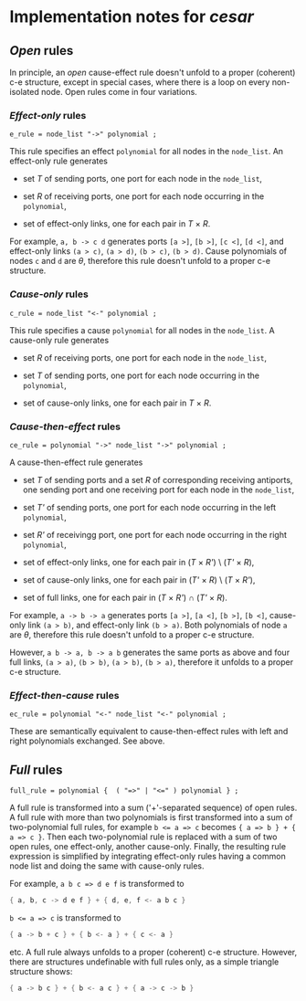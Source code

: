 Implementation notes for _cesar_
================================

## _Open_ rules

In principle, an _open_ cause-effect rule doesn't unfold to a proper
(coherent) c-e structure, except in special cases, where there is a
loop on every non-isolated node.  Open rules come in four variations.

### _Effect-only_ rules

```ebnf
e_rule = node_list "->" polynomial ;
```

This rule specifies an effect `polynomial` for all nodes in the
`node_list`.  An effect-only rule generates

  - set _T_ of sending ports, one port for each node in the
    `node_list`,

  - set _R_ of receiving ports, one port for each node occurring in
    the `polynomial`,

  - set of effect-only links, one for each pair in _T_ &times; _R_.

For example, `a, b -> c d` generates ports `[a >]`, `[b >]`, `[c <]`,
`[d <]`, and effect-only links `(a > c)`, `(a > d)`, `(b > c)`, `(b >
d)`.  Cause polynomials of nodes `c` and `d` are _&theta;_, therefore
this rule doesn't unfold to a proper c-e structure.

### _Cause-only_ rules

```ebnf
c_rule = node_list "<-" polynomial ;
```

This rule specifies a cause `polynomial` for all nodes in the
`node_list`.  A cause-only rule generates

  - set _R_ of receiving ports, one port for each node in the
    `node_list`,

  - set _T_ of sending ports, one port for each node occurring in the
    `polynomial`,

  - set of cause-only links, one for each pair in _T_ &times; _R_.

### _Cause-then-effect_ rules

```ebnf
ce_rule = polynomial "->" node_list "->" polynomial ;
```

A cause-then-effect rule generates

  - set _T_ of sending ports and a set _R_ of corresponding receiving
    antiports, one sending port and one receiving port for each node
    in the `node_list`,

  - set _T'_ of sending ports, one port for each node occurring in the
    left `polynomial`,

  - set _R'_ of receivingg port, one port for each node occurring in
    the right `polynomial`,

  - set of effect-only links, one for each pair in (_T_ &times; _R'_) \\
    (_T'_ &times; _R_),

  - set of cause-only links, one for each pair in (_T'_ &times; _R_)
    \\ (_T_ &times; _R'_),

  - set of full links, one for each pair in (_T_ &times; _R'_) &cap;
    (_T'_ &times; _R_).

For example, `a -> b -> a` generates ports `[a >]`, `[a <]`, `[b >]`,
`[b <]`, cause-only link `(a > b)`, and effect-only link `(b > a)`.
Both polynomials of node `a` are _&theta;_, therefore this rule
doesn't unfold to a proper c-e structure.

However, `a b -> a, b -> a b` generates the same ports as above and
four full links, `(a > a)`, `(b > b)`, `(a > b)`, `(b > a)`, therefore
it unfolds to a proper c-e structure.

### _Effect-then-cause_ rules

```ebnf
ec_rule = polynomial "<-" node_list "<-" polynomial ;
```

These are semantically equivalent to cause-then-effect rules with left
and right polynomials exchanged.  See above.

## _Full_ rules

```ebnf
full_rule = polynomial {  ( "=>" | "<=" ) polynomial } ;
```

A full rule is transformed into a sum ('+'-separated sequence) of open
rules.  A full rule with more than two polynomials is first
transformed into a sum of two-polynomial full rules, for example `b <=
a => c` becomes `{ a => b } + { a => c }`.  Then each two-polynomial
rule is replaced with a sum of two open rules, one effect-only,
another cause-only.  Finally, the resulting rule expression is
simplified by integrating effect-only rules having a common node list
and doing the same with cause-only rules.

For example, `a b c => d e f` is transformed to

```rust
{ a, b, c -> d e f } + { d, e, f <- a b c }
```

`b <= a => c` is transformed to

```rust
{ a -> b + c } + { b <- a } + { c <- a }
```

etc.  A full rule always unfolds to a proper (coherent) c-e structure.
However, there are structures undefinable with full rules only, as a
simple triangle structure shows:

```rust
{ a -> b c } + { b <- a c } + { a -> c -> b }
```
